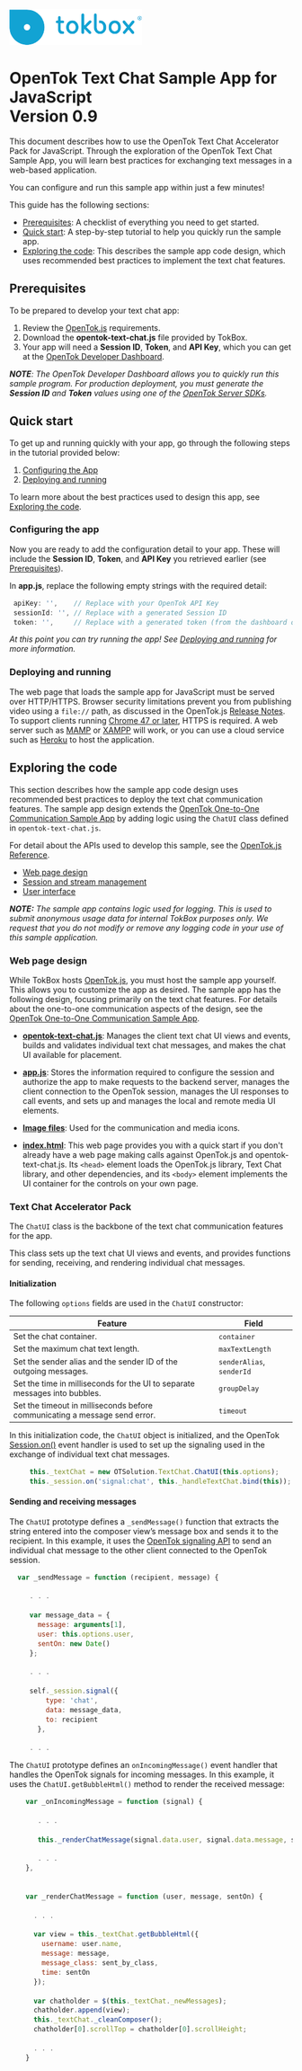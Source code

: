 ![logo](../tokbox-logo.png)

# OpenTok Text Chat Sample App for JavaScript<br/>Version 0.9

This document describes how to use the OpenTok Text Chat Accelerator Pack for JavaScript. Through the exploration of the OpenTok Text Chat Sample App, you will learn best practices for exchanging text messages in a web-based application. 

You can configure and run this sample app within just a few minutes!


This guide has the following sections:

* [Prerequisites](#prerequisites): A checklist of everything you need to get started.
* [Quick start](#quick-start): A step-by-step tutorial to help you quickly run the sample app.
* [Exploring the code](#exploring-the-code): This describes the sample app code design, which uses recommended best practices to implement the text chat features. 

## Prerequisites

To be prepared to develop your text chat app:

1. Review the [OpenTok.js](https://tokbox.com/developer/sdks/js/) requirements.
2. Download the **opentok-text-chat.js** file provided by TokBox.
3. Your app will need a **Session ID**, **Token**, and **API Key**, which you can get at the [OpenTok Developer Dashboard](https://dashboard.tokbox.com/).

_**NOTE**: The OpenTok Developer Dashboard allows you to quickly run this sample program. For production deployment, you must generate the **Session ID** and **Token** values using one of the [OpenTok Server SDKs](https://tokbox.com/developer/sdks/server/)._

## Quick start

To get up and running quickly with your app, go through the following steps in the tutorial provided below:

1. [Configuring the App](#configuring-the-app)
2. [Deploying and running](#deploying-and-running)

To learn more about the best practices used to design this app, see [Exploring the code](#exploring-the-code).


### Configuring the app

Now you are ready to add the configuration detail to your app. These will include the **Session ID**, **Token**, and **API Key** you retrieved earlier (see [Prerequisites](#prerequisites)).

In **app.js**, replace the following empty strings with the required detail:


   ```javascript
    apiKey: '',    // Replace with your OpenTok API Key
    sessionId: '', // Replace with a generated Session ID
    token: '',     // Replace with a generated token (from the dashboard or using an OpenTok server SDK)
   ```

_At this point you can try running the app! See [Deploying and running](#deploying-and-running) for more information._


### Deploying and running

The web page that loads the sample app for JavaScript must be served over HTTP/HTTPS. Browser security limitations prevent you from publishing video using a `file://` path, as discussed in the OpenTok.js [Release Notes](https://www.tokbox.com/developer/sdks/js/release-notes.html#knownIssues). To support clients running [Chrome 47 or later](https://groups.google.com/forum/#!topic/discuss-webrtc/sq5CVmY69sc), HTTPS is required. A web server such as [MAMP](https://www.mamp.info/) or [XAMPP](https://www.apachefriends.org/index.html) will work, or you can use a cloud service such as [Heroku](https://www.heroku.com/) to host the application.


## Exploring the code

This section describes how the sample app code design uses recommended best practices to deploy the text chat communication features. The sample app design extends the [OpenTok One-to-One Communication Sample App](https://github.com/opentok/one-to-one-sample-apps) by adding logic using the `ChatUI` class defined in `opentok-text-chat.js`.

For detail about the APIs used to develop this sample, see the [OpenTok.js Reference](https://tokbox.com/developer/sdks/js/reference/).

  - [Web page design](#web-page-design)
  - [Session and stream management](#session-and-stream-management)
  - [User interface](#user-interface)

_**NOTE:** The sample app contains logic used for logging. This is used to submit anonymous usage data for internal TokBox purposes only. We request that you do not modify or remove any logging code in your use of this sample application._

### Web page design

While TokBox hosts [OpenTok.js](https://tokbox.com/developer/sdks/js/), you must host the sample app yourself. This allows you to customize the app as desired. The sample app has the following design, focusing primarily on the text chat features. For details about the one-to-one communication aspects of the design, see the [OpenTok One-to-One Communication Sample App](https://github.com/opentok/one-to-one-sample-apps).

* **[opentok-text-chat.js](./sample-app/public/js/components/opentoi-text-chat.js)**:  Manages the client text chat UI views and events, builds and validates individual text chat messages, and makes the chat UI available for placement.

* **[app.js](./public/js/app.js)**: Stores the information required to configure the session and authorize the app to make requests to the backend server, manages the client connection to the OpenTok session, manages the UI responses to call events, and sets up and manages the local and remote media UI elements. 

* **[Image files](./public/images)**: Used for the communication and media icons. 

* **[index.html](./public/index.html)**: This web page provides you with a quick start if you don't already have a web page making calls against OpenTok.js and opentok-text-chat.js. Its `<head>` element loads the OpenTok.js library, Text Chat library, and other dependencies, and its `<body>` element implements the UI container for the controls on your own page.


### Text Chat Accelerator Pack

The `ChatUI` class is the backbone of the text chat communication features for the app. 

This class sets up the text chat UI views and events, and provides functions for sending, receiving, and rendering individual chat messages.

#### Initialization

The following `options` fields are used in the `ChatUI` constructor:

| Feature        | Field  |
| ------------- | ------------- |
| Set the chat container.   | `container`  |
| Set the maximum chat text length.   | `maxTextLength`  |
| Set the sender alias and the sender ID of the outgoing messages.  | `senderAlias`, `senderId`  |
| Set the time in milliseconds for the UI to separate messages into bubbles.   | `groupDelay`  |
| Set the timeout in milliseconds before communicating a message send error.   | `timeout`  |


In this initialization code, the `ChatUI` object is initialized, and the OpenTok [Session.on()](https://tokbox.com/developer/sdks/js/reference/Session.html#on) event handler is used to set up the signaling used in the exchange of individual text chat messages.

```javascript
     this._textChat = new OTSolution.TextChat.ChatUI(this.options);
     this._session.on('signal:chat', this._handleTextChat.bind(this));
```


#### Sending and receiving messages

The `ChatUI` prototype defines a `_sendMessage()` function that extracts the string entered into the composer view’s message box and sends it to the recipient. In this example, it uses the [OpenTok signaling API](https://tokbox.com/developer/sdks/js/reference/Session.html#signal) to send an individual chat message to the other client connected to the OpenTok session.

```javascript
  var _sendMessage = function (recipient, message) {

     . . .

     var message_data = {
       message: arguments[1],
       user: this.options.user,
       sentOn: new Date()
     };

     . . .

     self._session.signal({
         type: 'chat',
         data: message_data,
         to: recipient
       },

     . . .
```


The `ChatUI` prototype defines an `onIncomingMessage()` event handler that handles the OpenTok signals for incoming messages. In this example, it uses the `ChatUI.getBubbleHtml()` method to render the received message:


```javascript
    var _onIncomingMessage = function (signal) {

       . . .

       this._renderChatMessage(signal.data.user, signal.data.message, signal.data.sentOn);

       . . .
    },


    var _renderChatMessage = function (user, message, sentOn) {

      . . .

      var view = this._textChat.getBubbleHtml({
        username: user.name,
        message: message,
        message_class: sent_by_class,
        time: sentOn
      });

      var chatholder = $(this._textChat._newMessages);
      chatholder.append(view);
      this._textChat._cleanComposer();
      chatholder[0].scrollTop = chatholder[0].scrollHeight;

      . . .
    }
```


